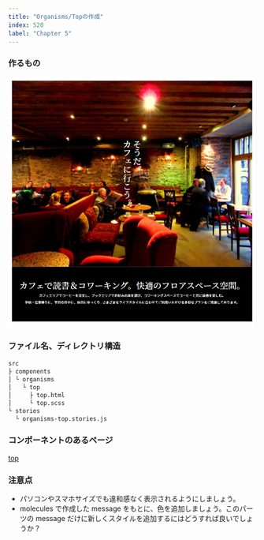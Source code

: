 ```yaml
---
title: "Organisms/Topの作成"
index: 520
label: "Chapter 5"
---
```


### 作るもの

![organisms_top](./images/organisms_top.png)

### ファイル名、ディレクトリ構造

```
src
├ components
│ └ organisms
│   └ top
│     ├ top.html
│     └ top.scss
└ stories
  └ organisms-top.stories.js
```

### コンポーネントのあるページ

[top](https://www.figma.com/file/itngQHR9R5RB7xwCXAKOde/?node-id=797%3A0)

### 注意点

- パソコンやスマホサイズでも違和感なく表示されるようにしましょう。
- molecules で作成した message をもとに、色を追加しましょう。このパーツの message だけに新しくスタイルを追加するにはどうすれば良いでしょうか？
